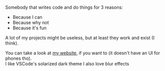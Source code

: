 Somebody that writes code and do things for 3 reasons:
- Because I can
- Because why not
- Because it's fun

A lot of my projects might be useless, but at least they work and exist (I think).

You can take a look at [my website](https://hlelo101.github.io), if you want to (it doesn't have an UI for phones tho).\
I like VSCode's solarized dark theme
I also love blur effects